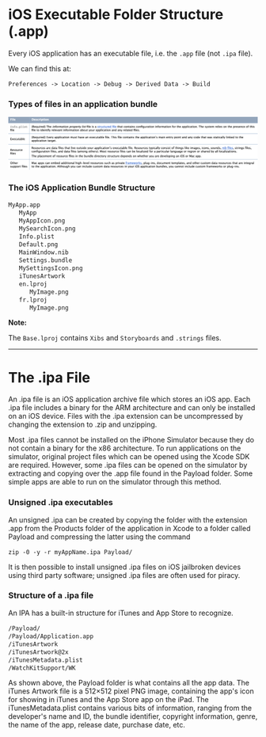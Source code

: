 # iOS Executable Folder Structure (.app)

Every iOS application has an executable file, i.e. the `.app` file (not `.ipa` file).

We can find this at:

```
Preferences -> Location -> Debug -> Derived Data -> Build
```

### Types of files in an application bundle

![](AppBundle.png)

### The iOS Application Bundle Structure

```
MyApp.app
   MyApp
   MyAppIcon.png
   MySearchIcon.png
   Info.plist
   Default.png
   MainWindow.nib
   Settings.bundle
   MySettingsIcon.png
   iTunesArtwork
   en.lproj
      MyImage.png
   fr.lproj
      MyImage.png
```

**Note:**

The `Base.lproj` contains `Xibs` and `Storyboards` and `.strings` files.

----

# The .ipa File

An .ipa file is an iOS application archive file which stores an iOS app. Each .ipa file includes a binary for the ARM architecture and can only be installed on an iOS device. Files with the .ipa extension can be uncompressed by changing the extension to .zip and unzipping.

Most .ipa files cannot be installed on the iPhone Simulator because they do not contain a binary for the x86 architecture. To run applications on the simulator, original project files which can be opened using the Xcode SDK are required. However, some .ipa files can be opened on the simulator by extracting and copying over the .app file found in the Payload folder. Some simple apps are able to run on the simulator through this method.

### Unsigned .ipa executables

An unsigned .ipa can be created by copying the folder with the extension .app from the Products folder of the application in Xcode to a folder called Payload and compressing the latter using the command

```
zip -0 -y -r myAppName.ipa Payload/
```

It is then possible to install unsigned .ipa files on iOS jailbroken devices using third party software; unsigned .ipa files are often used for piracy.

### Structure of a .ipa file

An IPA has a built-in structure for iTunes and App Store to recognize.

```
/Payload/
/Payload/Application.app
/iTunesArtwork
/iTunesArtwork@2x
/iTunesMetadata.plist
/WatchKitSupport/WK
```

As shown above, the Payload folder is what contains all the app data. The iTunes Artwork file is a 512×512 pixel PNG image, containing the app's icon for showing in iTunes and the App Store app on the iPad. The iTunesMetadata.plist contains various bits of information, ranging from the developer's name and ID, the bundle identifier, copyright information, genre, the name of the app, release date, purchase date, etc.